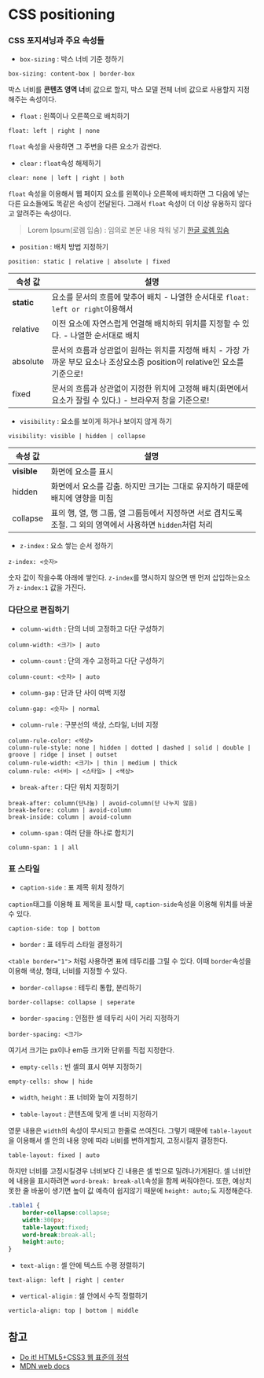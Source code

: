 # CSS positioning

### CSS 포지셔닝과 주요 속성들

- `box-sizing` : 박스 너비 기준 정하기

```
box-sizing: content-box | border-box
```
박스 너비를 **콘텐츠 영역 너**비 값으로 할지, 박스 모델 전체 너비 값으로 사용할지 지정해주는 속성이다.

- `float` : 왼쪽이나 오른쪽으로 배치하기

```
float: left | right | none
```

`float` 속성을 사용하면 그 주변을 다른 요소가 감싼다.

- `clear` : `float`속성 해제하기

```
clear: none | left | right | both
```

`float` 속성을 이용해서 웹 페이지 요소를 왼쪽이나 오른쪽에 배치하면 그 다음에 넣는 다른 요소들에도 똑같은 속성이 전달된다. 그래서 `float` 속성이 더 이상 유용하지 않다고 알려주는 속성이다.

> Lorem Ipsum(로렘 입숨) : 임의로 본문 내용 채워 넣기
> [한글 로렘 입숨](http://guny.kr/stuff/klorem/)

- `position` : 배치 방법 지정하기

```
position: static | relative | absolute | fixed
```

| 속성 값 | 설명 |
|--------|--------|
|**static**|요소를 문서의 흐름에 맞추어 배치 - 나열한 순서대로 `float: left or right`이용해서|
|relative|이전 요소에 자연스럽게 연결해 배치하되 위치를 지정할 수 있다. - 나열한 순서대로 배치|
|absolute|문서의 흐름과 상관없이 원하는 위치를 지정해 배치 - 가장 가까운 부모 요소나 조상요소중 position이 relative인 요소를 기준으로!|
|fixed|문서의 흐름과 상관없이 지정한 위치에 고정해 배치(화면에서 요소가 잘릴 수 있다.) - 브라우저 창을 기준으로!|

- `visibility` : 요소를 보이게 하거나 보이지 않게 하기

```
visibility: visible | hidden | collapse
```

| 속성 값 | 설명 |
|--------|--------|
|**visible**|화면에 요소를 표시|
|hidden|화면에서 요소를 감춤. 하지만 크기는 그대로 유지하기 때문에 배치에 영향을 미침|
|collapse|표의 행, 열, 행 그룹, 열 그룹등에서 지정하면 서로 겹치도록 조절. 그 외의 영역에서 사용하면 `hidden`처럼 처리|

- `z-index` : 요소 쌓는 순서 정하기

```
z-index: <숫자>
```

숫자 값이 작을수록 아래에 쌓인다. `z-index`를 명시하지 않으면 맨 먼저 삽입하는요소가 `z-index:1` 값을 가진다.

### 다단으로 편집하기

- `column-width` : 단의 너비 고정하고 다단 구성하기

```
column-width: <크기> | auto
```

- `column-count` : 단의 개수 고정하고 다단 구성하기

```
column-count: <숫자> | auto
```

- `column-gap` : 단과 단 사이 여백 지정

```
column-gap: <숫자> | normal
```

- `column-rule` : 구분선의 색상, 스타일, 너비 지정

```
column-rule-color: <색상>
column-rule-style: none | hidden | dotted | dashed | solid | double | groove | ridge | inset | outset
column-rule-width: <크기> | thin | medium | thick
column-rule: <너비> | <스타일> | <색상>
```

- `break-after` : 다단 위치 지정하기

```
break-after: column(단나눔) | avoid-column(단 나누지 않음)
break-before: column | avoid-column
break-inside: column | avoid-column
```

- `column-span` : 여러 단을 하나로 합치기

```
column-span: 1 | all
```

### 표 스타일

- `caption-side` : 표 제목 위치 정하기

`caption`태그를 이용해 표 제목을 표시할 때, `caption-side`속성을 이용해 위치를 바꿀 수 있다.

```
caption-side: top | bottom
```

- `border` : 표 테두리 스타일 결정하기

`<table border="1">` 처럼 사용하면 표에 테두리를 그릴 수 있다. 이때 `border`속성을 이용해 색상, 형태, 너비를 지정할 수 있다.

- `border-collapse` : 테두리 통합, 분리하기

```
border-collapse: collapse | seperate
```

- `border-spacing` : 인접한 셀 테두리 사이 거리 지정하기

```
border-spacing: <크기>
```
여기서 크기는 px이나 em등 크기와 단위를 직접 지정한다.

- `empty-cells` : 빈 셀의 표시 여부 지정하기

```
empty-cells: show | hide
```

- `width`, `height` :  표 너비와 높이 지정하기

- `table-layout` : 콘텐츠에 맞게 셀 너비 지정하기

영문 내용은 `width`의 속성이 무시되고 한줄로 쓰여진다. 그렇기 때문에 `table-layout`을 이용해서 셀 안의 내용 양에 따라 너비를 변하게할지, 고정시킬지 결정한다.

```
table-layout: fixed | auto
```
하지만 너비를 고정시킬경우 너비보다 긴 내용은 셀 밖으로 밀려나가게된다. 셀 너비안에 내용을 표시하려면 `word-break: break-all`속성을 함께 써줘야한다. 또한, 예상치 못한 줄 바꿈이 생기면 높이 값 예측이 쉽지않기 때문에 `height: auto;`도 지정해준다.

```css
.table1 {
	border-collapse:collapse;
	width:300px;
	table-layout:fixed;
	word-break:break-all;
	height:auto;
}
```

- `text-align` : 셀 안에 텍스트 수평 정렬하기

```
text-align: left | right | center
```

- `vertical-aligin` : 셀 안에서 수직 정렬하기

```
verticla-align: top | bottom | middle
```



## 참고

- [Do it! HTML5+CSS3 웹 표준의 정석](https://book.naver.com/bookdb/book_detail.nhn?bid=15975063)
- [MDN web docs](https://developer.mozilla.org/ko/)

